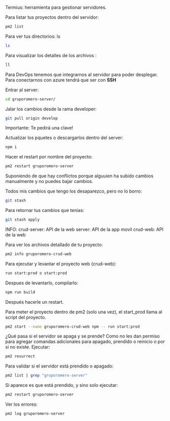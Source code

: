 Termius: herramienta para gestionar servidores.

Para listar tus proyectos dentro del servidor:
```bash
pm2 list
```
Para ver tus directorios: ls
```bash
ls
```
Para visualizar los detalles de los archivos : 
```bash
ll
```

Para DevOps tenemos que integrarnos al servidor para poder desplegar.
Para conectarnos con azure tendrá que ser con **SSH**

Entrar al server:
```bash
cd gruporomero-server/
```

Jalar los cambios desde la rama developer:
```bash
git pull origin develop
```
Importante: Te pedirá una clave!


Actualizar los pquetes  o descargarlos dentro del server: 
```bash
npm i
```

Hacer el restart por nombre del proyecto:
```bash
pm2 restart gruporomero-server
```
Suponiendo de que hay conflictos porque alguuien ha subido cambios manualmente y no puedes bajar cambios.

Todos mis cambios que tengo los desaparezco, pero no lo borro:
```bash
git stash
```
Para retornar tus cambios que tenias:
```bash
git stash apply
```
INFO:
crud-server: API de la web
server: API de la app movil
crud-web: API de la web

Para ver los archivos detallado de tu proyecto:
```bash
pm2 info gruporomero-crud-web
```
 
Para ejecutar y levantar el proyecto web (crud-web):
```bash
run start:prod o start:prod
```

Despues de levantarlo, compilarlo:
```bash
npm run build
```
Después hacerle un restart.


Para meter el proyecto dentro de pm2 (solo una vez), el start_prod llama al script del proyecto.
```bash
pm2 start --name gruporomero-crud-web npm -- run start:prod
```

¿Qué pasa si el servidor se apaga y se prende?
Como no les dan permiso para agregar comandas adicionales para apagado, prendido o reinicio o por si no existe.
Ejecutar: 

```bash
pm2 resurrect
```
Para validar si el servidor está prendido o apagado: 
```bash
pm2 list | grep "gruporomero-server"
```
Si aparece es que está prendido, y sino solo ejecutar:
```bash
pm2 restart gruporomero-server
```

Ver los errores:
```bash
pm2 log gruporomero-server
```





